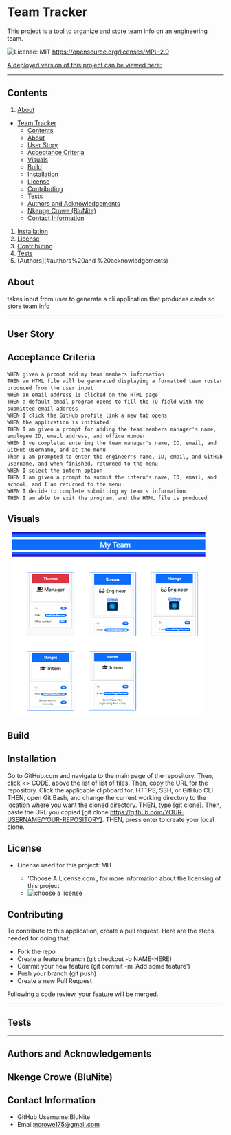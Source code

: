 # Team Tracker

This project is a tool to organize and store team info on an engineering team.

![License: MIT](https://img.shields.io/badge/License-MIT-blue.svg) https://opensource.org/licenses/MPL-2.0

[A deployed version of this project can be viewed here:]()

---

## Contents

1. [About](#about)

- [Team Tracker](#team-tracker)
  - [Contents](#contents)
  - [About](#about)
  - [User Story](#user-story)
  - [Acceptance Criteria](#acceptance-criteria)
  - [Visuals](#visuals)
  - [Build](#build)
  - [Installation](#installation)
  - [License](#license)
  - [Contributing](#contributing)
  - [Tests](#tests)
  - [Authors and Acknowledgements](#authors-and-acknowledgements)
  - [Nkenge Crowe (BluNite)](#nkenge-crowe-blunite)
  - [Contact Information](#contact-information)

1. [Installation](#installation)
2. [License](#license)
3. [Contributing](#contributing)
4. [Tests](#tests)
5. [Authors](#authors%20and %20acknowledgements)

## About

takes input from user to generate a cli application that produces cards so store team info

---

## User Story

## Acceptance Criteria

```GIVEN a CLI application that accepts user input
WHEN given a prompt add my team members information
THEN an HTML file will be generated displaying a formatted team roster produced from the user input
WHEN an email address is clicked on the HTML page
THEN a default email program opens to fill the TO field with the submitted email address
WHEN I click the GitHub profile link a new tab opens
WHEN the application is initiated
THEN I am given a prompt for adding the team members manager's name, employee ID, email address, and office number
WHEN I've completed entering the team manager's name, ID, email, and GitHub username, and at the menu
Then I am prompted to enter the engineer's name, ID, email, and GitHub username, and when finished, returned to the menu
WHEN I select the intern option
THEN I am given a prompt to submit the intern's name, ID, email, and school, and I am returned to the menu
WHEN I decide to complete submitting my team's information
THEN I am able to exit the program, and the HTML file is produced
```

## Visuals

&ensp; <img src ="images/Screenshot (20).png" width="450px" />

## Build

## Installation

Go to GitHub.com and navigate to the main page of the repository. Then, click <> CODE, above the list of list of files. Then, copy the URL for the repository. Click the applicable clipboard for, HTTPS, SSH, or GitHub CLI. THEN, open Git Bash, and change the current working directory to the location where you want the cloned directory. THEN, type [git clone]. Then, paste the URL you copied [git clone https://github.com/YOUR-USERNAME/YOUR-REPOSITORY]. THEN, press enter to create your local clone.

## License

- License used for this project: MIT

  - 'Choose A License.com', for more information about the licensing of this project
  - ![choose a license](https://choosealicense.com)

## Contributing

To contribute to this application, create a pull request.
Here are the steps needed for doing that:

- Fork the repo
- Create a feature branch (git checkout -b NAME-HERE)
- Commit your new feature (git commit -m 'Add some feature')
- Push your branch (git push)
- Create a new Pull Request

Following a code review, your feature will be merged.

---

## Tests

---

## Authors and Acknowledgements

## Nkenge Crowe (BluNite)

## Contact Information

- GitHub Username:BluNite
- Email:ncrowe175@gmail.com
